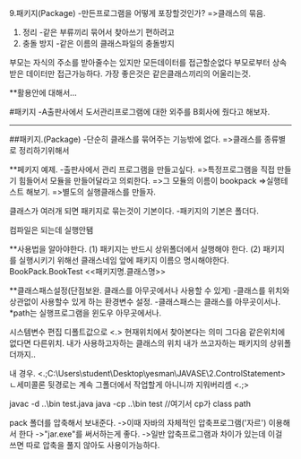 




9.패키지(Package)
-만든프로그램을 어떻게 포장할것인가?
=>클래스의 묶음.

1) 정리
	-같은 부류끼리 묶어서 찾아쓰기 편하려고
2) 충돌 방지
	-같은 이름의 클래스파일의 충돌방지






 부모는 자식의 주소를 받아줄수는 있지만 모든데이터를 접근할순없다
 부모로부터 상속받은 데이터만 접근가능하다.
 가장 좋은것은 같은클래스끼리의 어울리는것.

 **활용안에 대해서...
 



#패키지
-A출판사에서 도서관리프로그램에 대한 외주를 B회사에 줬다고 해보자.








-----




##패키지.(Package)
-단순히 클래스를 묶어주는 기능밖에 없다.
=>클래스를 종류별로 정리하기위해서



 **페키지 예제.
-출판사에서 관리 프로그램을 만들고싶다.
=>특정프로그램을 직접 만들기 힘들어서 모듈을 만들어달라고 의뢰한다.
=>그 모듈의 이름이 bookpack
=>실행테스트 해보기.
=>별도의 실행클래스를 만들자.


클래스가 여러개 되면 패키지로 묶는것이 기본이다.
-패키지의 기본은 폴더다.

컴파일은 되는데 실행안됌


**사용법을 알아야한다.
(1) 패키지는 반드시 상위폴더에서 실행해야 한다.
(2) 패키지를 실행시키기 위해선 클래스네임 앞에 패키지 이름으 명시해야한다.
	BookPack.BookTest 	<<패키지명.클래스명>>



**클래스패스설정(단점보완. 클래스를 아무곳에서나 사용할 수 있게)
-클래스를 위치와 상관없이 사용할수 있게 하는 환경변수 설정.
-클래스패스는 클래스를 아무곳이서나.
		*path는 실행프로그램을 윈도우 아무곳에서나.

시스템변수 편집 디폴트값으로 <.> 현재위치에서 찾아본다는 의미
그다음 같은위치에 없다면 다른위치. 내가 사용하고자하는 클래스의 위치
내가 쓰고자하는 패키지의 상위폴더까지..

내 경우.
<.;C:\Users\student\Desktop\yesman\JAVASE\2.ControlStatement>
ㄴ세미콜론 뒷경로는 계속 그폴더에서 작업할게 아니니까 지워버리셈
<.;>


javac -d ..\bin test.java
java -cp ..\bin test
//여기서 cp가 class path


pack 폴더를 압축해서 보내준다.
->이때 자바의 자체적인 압축프로그램('자르') 이용해서 한다
->"jar.exe"를 써서하는게 좋다.
->일반 압축프로그램과 차이가 있는데 이걸 쓰면 따로 압축을 풀지 않아도 사용이가능하다.
